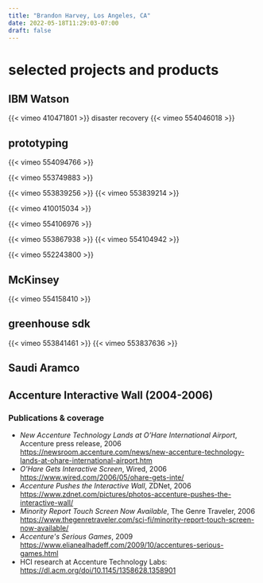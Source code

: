 ```yaml
---
title: "Brandon Harvey, Los Angeles, CA"
date: 2022-05-18T11:29:03-07:00
draft: false
---
```


# selected projects and products

## IBM Watson 
{{< vimeo 410471801 >}} 
disaster recovery {{< vimeo 554046018 >}} 

## prototyping
<!-- pixel manifold  -->
<!-- {{< vimeo 553837077 >}} 
{{< vimeo 553837213 >}}  -->
<!-- new disco  -->
<!-- {{< vimeo 553868286 >}}  -->
<!-- flycity  -->
{{< vimeo 554094766 >}} 
<!-- botty mc botface -->
{{< vimeo 553749883 >}} 
<!-- brain -->
{{< vimeo 553839256 >}}
{{< vimeo 553839214 >}} 
<!-- seismo  -->
{{< vimeo 410015034 >}} 
<!-- bands -->
{{< vimeo 554106976 >}}
<!-- TED talks -->
{{< vimeo 553867938 >}} 
{{< vimeo 554104942 >}}
<!-- TED talks -->
{{< vimeo 552243800 >}}

## McKinsey 
{{< vimeo 554158410 >}}

## greenhouse sdk 
{{< vimeo 553841461 >}} 
{{< vimeo 553837636 >}}  

## Saudi Aramco


## Accenture Interactive Wall (2004-2006)

### Publications & coverage
- *New Accenture Technology Lands at O’Hare International Airport*, Accenture press release, 2006 https://newsroom.accenture.com/news/new-accenture-technology-lands-at-ohare-international-airport.htm 
- *O'Hare Gets Interactive Screen*, Wired, 2006 https://www.wired.com/2006/05/ohare-gets-inte/ 
- *Accenture Pushes the Interactive Wall*, ZDNet, 2006 https://www.zdnet.com/pictures/photos-accenture-pushes-the-interactive-wall/
- *Minority Report Touch Screen Now Available*, The Genre Traveler, 2006 https://www.thegenretraveler.com/sci-fi/minority-report-touch-screen-now-available/ 
- *Accenture's Serious Games*, 2009 https://www.elianealhadeff.com/2009/10/accentures-serious-games.html
- HCI research at Accenture Technology Labs: https://dl.acm.org/doi/10.1145/1358628.1358901

